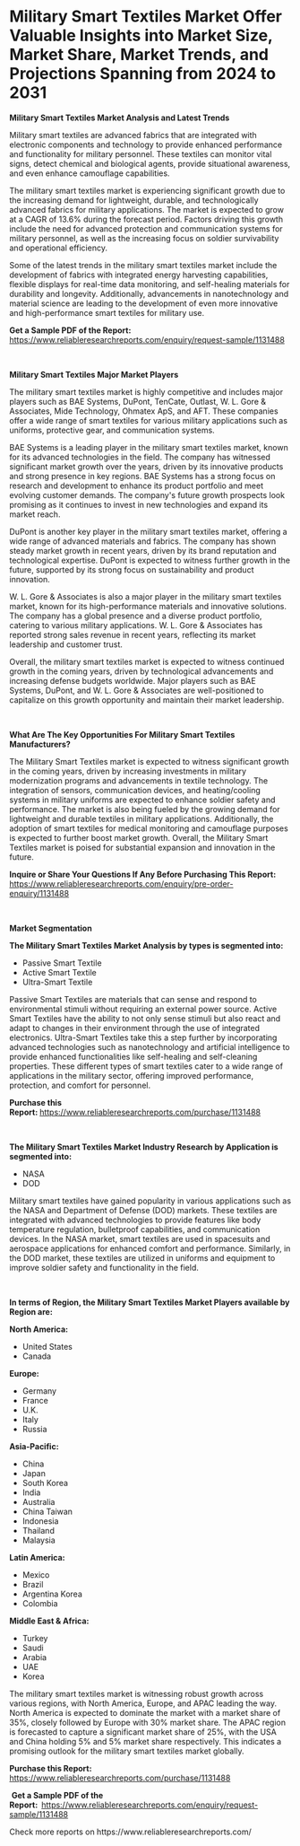 <p><h1>Military Smart Textiles Market Offer Valuable Insights into Market Size, Market Share, Market Trends, and Projections Spanning from 2024 to 2031</h1></p><p><strong>Military Smart Textiles Market Analysis and Latest Trends</strong></p>
<p><p>Military smart textiles are advanced fabrics that are integrated with electronic components and technology to provide enhanced performance and functionality for military personnel. These textiles can monitor vital signs, detect chemical and biological agents, provide situational awareness, and even enhance camouflage capabilities.</p><p>The military smart textiles market is experiencing significant growth due to the increasing demand for lightweight, durable, and technologically advanced fabrics for military applications. The market is expected to grow at a CAGR of 13.6% during the forecast period. Factors driving this growth include the need for advanced protection and communication systems for military personnel, as well as the increasing focus on soldier survivability and operational efficiency.</p><p>Some of the latest trends in the military smart textiles market include the development of fabrics with integrated energy harvesting capabilities, flexible displays for real-time data monitoring, and self-healing materials for durability and longevity. Additionally, advancements in nanotechnology and material science are leading to the development of even more innovative and high-performance smart textiles for military use.</p></p>
<p><strong>Get a Sample PDF of the Report:&nbsp;</strong> <a href="https://www.reliableresearchreports.com/enquiry/request-sample/1131488">https://www.reliableresearchreports.com/enquiry/request-sample/1131488</a></p>
<p>&nbsp;</p>
<p><strong>Military Smart Textiles Major Market Players</strong></p>
<p><p>The military smart textiles market is highly competitive and includes major players such as BAE Systems, DuPont, TenCate, Outlast, W. L. Gore & Associates, Mide Technology, Ohmatex ApS, and AFT. These companies offer a wide range of smart textiles for various military applications such as uniforms, protective gear, and communication systems.</p><p>BAE Systems is a leading player in the military smart textiles market, known for its advanced technologies in the field. The company has witnessed significant market growth over the years, driven by its innovative products and strong presence in key regions. BAE Systems has a strong focus on research and development to enhance its product portfolio and meet evolving customer demands. The company's future growth prospects look promising as it continues to invest in new technologies and expand its market reach.</p><p>DuPont is another key player in the military smart textiles market, offering a wide range of advanced materials and fabrics. The company has shown steady market growth in recent years, driven by its brand reputation and technological expertise. DuPont is expected to witness further growth in the future, supported by its strong focus on sustainability and product innovation.</p><p>W. L. Gore & Associates is also a major player in the military smart textiles market, known for its high-performance materials and innovative solutions. The company has a global presence and a diverse product portfolio, catering to various military applications. W. L. Gore & Associates has reported strong sales revenue in recent years, reflecting its market leadership and customer trust.</p><p>Overall, the military smart textiles market is expected to witness continued growth in the coming years, driven by technological advancements and increasing defense budgets worldwide. Major players such as BAE Systems, DuPont, and W. L. Gore & Associates are well-positioned to capitalize on this growth opportunity and maintain their market leadership.</p></p>
<p>&nbsp;</p>
<p><strong>What Are The Key Opportunities For Military Smart Textiles Manufacturers?</strong></p>
<p><p>The Military Smart Textiles market is expected to witness significant growth in the coming years, driven by increasing investments in military modernization programs and advancements in textile technology. The integration of sensors, communication devices, and heating/cooling systems in military uniforms are expected to enhance soldier safety and performance. The market is also being fueled by the growing demand for lightweight and durable textiles in military applications. Additionally, the adoption of smart textiles for medical monitoring and camouflage purposes is expected to further boost market growth. Overall, the Military Smart Textiles market is poised for substantial expansion and innovation in the future.</p></p>
<p><strong>Inquire or Share Your Questions If Any Before Purchasing This Report:</strong> <a href="https://www.reliableresearchreports.com/enquiry/pre-order-enquiry/1131488">https://www.reliableresearchreports.com/enquiry/pre-order-enquiry/1131488</a></p>
<p>&nbsp;</p>
<p><strong>Market Segmentation</strong></p>
<p><strong>The Military Smart Textiles Market Analysis by types is segmented into:</strong></p>
<p><ul><li>Passive Smart Textile</li><li>Active Smart Textile</li><li>Ultra-Smart Textile</li></ul></p>
<p><p>Passive Smart Textiles are materials that can sense and respond to environmental stimuli without requiring an external power source. Active Smart Textiles have the ability to not only sense stimuli but also react and adapt to changes in their environment through the use of integrated electronics. Ultra-Smart Textiles take this a step further by incorporating advanced technologies such as nanotechnology and artificial intelligence to provide enhanced functionalities like self-healing and self-cleaning properties. These different types of smart textiles cater to a wide range of applications in the military sector, offering improved performance, protection, and comfort for personnel.</p></p>
<p><strong>Purchase this Report:&nbsp;</strong><a href="https://www.reliableresearchreports.com/purchase/1131488">https://www.reliableresearchreports.com/purchase/1131488</a></p>
<p>&nbsp;</p>
<p><strong>The Military Smart Textiles Market Industry Research by Application is segmented into:</strong></p>
<p><ul><li>NASA</li><li>DOD</li></ul></p>
<p><p>Military smart textiles have gained popularity in various applications such as the NASA and Department of Defense (DOD) markets. These textiles are integrated with advanced technologies to provide features like body temperature regulation, bulletproof capabilities, and communication devices. In the NASA market, smart textiles are used in spacesuits and aerospace applications for enhanced comfort and performance. Similarly, in the DOD market, these textiles are utilized in uniforms and equipment to improve soldier safety and functionality in the field.</p></p>
<p>&nbsp;</p>
<p><strong>In terms of Region, the Military Smart Textiles Market Players available by Region are:</strong></p>
<p>
    <p> <strong> North America: </strong>
        <ul>
            <li>United States</li>
            <li>Canada</li>
        </ul>
        </p> 
    <p> <strong> Europe: </strong>
        <ul>
            <li>Germany</li>
            <li>France</li>
            <li>U.K.</li>
            <li>Italy</li>
            <li>Russia</li>
        </ul>
        </p> 
    <p> <strong> Asia-Pacific: </strong>
        <ul>
            <li>China</li>
            <li>Japan</li>
            <li>South Korea</li>
            <li>India</li>
            <li>Australia</li>
            <li>China Taiwan</li>
            <li>Indonesia</li>
            <li>Thailand</li>
            <li>Malaysia</li>
        </ul>
        </p> 
    <p> <strong> Latin America: </strong>
        <ul>
            <li>Mexico</li>
            <li>Brazil</li>
            <li>Argentina Korea</li>
            <li>Colombia</li>
        </ul>
        </p> 
    <p> <strong> Middle East & Africa: </strong>
        <ul>
            <li>Turkey</li>
            <li>Saudi</li>
            <li>Arabia</li>
            <li>UAE</li>
            <li>Korea</li>
        </ul>
    </p>
    </p>
<p><p>The military smart textiles market is witnessing robust growth across various regions, with North America, Europe, and APAC leading the way. North America is expected to dominate the market with a market share of 35%, closely followed by Europe with 30% market share. The APAC region is forecasted to capture a significant market share of 25%, with the USA and China holding 5% and 5% market share respectively. This indicates a promising outlook for the military smart textiles market globally.</p></p>
<p><strong>Purchase this Report: </strong><a href="https://www.reliableresearchreports.com/purchase/1131488">https://www.reliableresearchreports.com/purchase/1131488</a></p>
<p>&nbsp;<strong>Get a Sample PDF of the Report:&nbsp;&nbsp;</strong><a href="https://www.reliableresearchreports.com/enquiry/request-sample/1131488">https://www.reliableresearchreports.com/enquiry/request-sample/1131488</a></p>
<p><strong></strong></p>
<p>Check more reports on https://www.reliableresearchreports.com/</p>